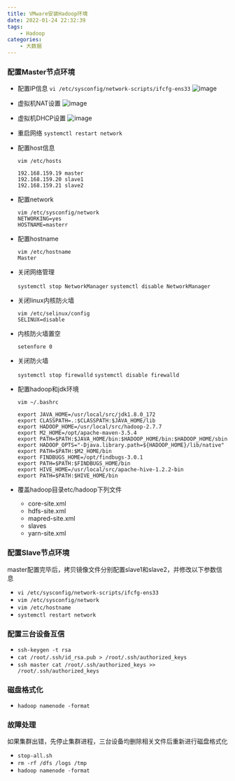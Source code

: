 ```yaml
---
title: VMware安装Hadoop环境
date: 2022-01-24 22:32:39
tags:
	- Hadoop
categories:
	- 大数据
---
```


### 配置Master节点环境

* 配置IP信息
 `vi /etc/sysconfig/network-scripts/ifcfg-ens33`
 ![image](https://blogpic-1301978692.cos.ap-chongqing.myqcloud.com/bolg/ifcfg.png)

* 虚拟机NAT设置
 ![image](https://blogpic-1301978692.cos.ap-chongqing.myqcloud.com/bolg/natcfg.png)

* 虚拟机DHCP设置
 ![image](https://blogpic-1301978692.cos.ap-chongqing.myqcloud.com/bolg/dhcpcfg.png)

* 重启网络
 `systemctl restart network`

* 配置host信息

  ```vim
  vim /etc/hosts

  192.168.159.19 master
  192.168.159.20 slave1
  192.168.159.21 slave2
  ```

* 配置network
  
  ```vim
  vim /etc/sysconfig/network
  NETWORKING=yes
  HOSTNAME=masterr
  ```

* 配置hostname

  ```vim
  vim /etc/hostname
  Master
  ```

* 关闭网络管理
  
  `systemctl stop NetworkManager`
  `systemctl disable NetworkManager`

* 关闭linux内核防火墙

  ```vim
  vim /etc/selinux/config
  SELINUX=disable
  ```

* 内核防火墙置空

  `setenfore 0`

* 关闭防火墙

  `systemctl stop firewalld`
  `systemctl disable firewalld`

* 配置hadoop和jdk环境

  ```vim
  vim ~/.bashrc

  export JAVA_HOME=/usr/local/src/jdk1.8.0_172
  export CLASSPATH=.:$CLASSPATH:$JAVA_HOME/lib
  export HADOOP_HOME=/usr/local/src/hadoop-2.7.7
  export M2_HOME=/opt/apache-maven-3.5.4
  export PATH=$PATH:$JAVA_HOME/bin:$HADOOP_HOME/bin:$HADOOP_HOME/sbin
  export HADOOP_OPTS="-Djava.library.path=${HADOOP_HOME}/lib/native"
  export PATH=$PATH:$M2_HOME/bin
  export FINDBUGS_HOME=/opt/findbugs-3.0.1
  export PATH=$PATH:$FINDBUGS_HOME/bin
  export HIVE_HOME=/usr/local/src/apache-hive-1.2.2-bin
  export PATH=$PATH:$HIVE_HOME/bin
  ```

* 覆盖hadoop目录etc/hadoop下列文件
  * core-site.xml
  * hdfs-site.xml
  * mapred-site.xml
  * slaves
  * yarn-site.xml

### 配置Slave节点环境

master配置完毕后，拷贝镜像文件分别配置slave1和slave2，并修改以下参数信息

* `vi /etc/sysconfig/network-scripts/ifcfg-ens33`
* `vim /etc/sysconfig/network`
* `vim /etc/hostname`
* `systemctl restart network`

### 配置三台设备互信

* `ssh-keygen -t rsa`
* `cat /root/.ssh/id_rsa.pub > /root/.ssh/authorized_keys`
* `ssh master cat /root/.ssh/authorized_keys >> /root/.ssh/authorized_keys`

### 磁盘格式化

* `hadoop namenode -format`

### 故障处理

如果集群出错，先停止集群进程，三台设备均删除相关文件后重新进行磁盘格式化

* `stop-all.sh`
* `rm -rf /dfs /logs /tmp`
* `hadoop namenode -format`
